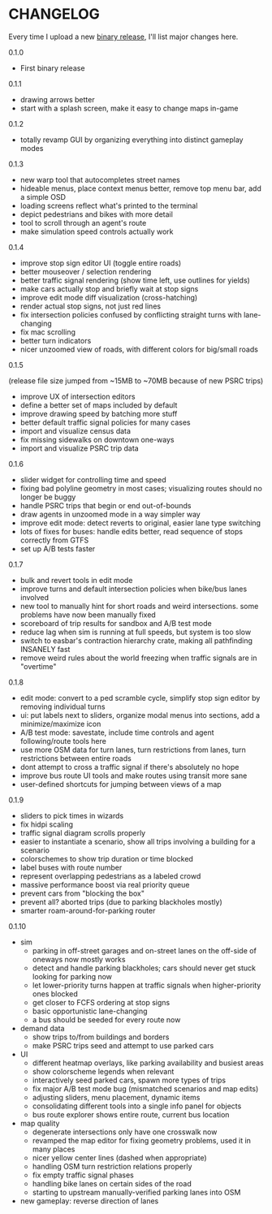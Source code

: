 # CHANGELOG

Every time I upload a new [binary
release](https://github.com/dabreegster/abstreet/releases), I'll list major
changes here.

0.1.0

- First binary release

0.1.1

- drawing arrows better
- start with a splash screen, make it easy to change maps in-game

0.1.2

- totally revamp GUI by organizing everything into distinct gameplay modes

0.1.3

- new warp tool that autocompletes street names
- hideable menus, place context menus better, remove top menu bar, add a simple OSD
- loading screens reflect what's printed to the terminal
- depict pedestrians and bikes with more detail
- tool to scroll through an agent's route
- make simulation speed controls actually work

0.1.4

- improve stop sign editor UI (toggle entire roads)
- better mouseover / selection rendering
- better traffic signal rendering (show time left, use outlines for yields)
- make cars actually stop and briefly wait at stop signs
- improve edit mode diff visualization (cross-hatching)
- render actual stop signs, not just red lines
- fix intersection policies confused by conflicting straight turns with lane-changing
- fix mac scrolling
- better turn indicators
- nicer unzoomed view of roads, with different colors for big/small roads

0.1.5

(release file size jumped from ~15MB to ~70MB because of new PSRC trips)

- improve UX of intersection editors
- define a better set of maps included by default
- improve drawing speed by batching more stuff
- better default traffic signal policies for many cases
- import and visualize census data
- fix missing sidewalks on downtown one-ways
- import and visualize PSRC trip data

0.1.6

- slider widget for controlling time and speed
- fixing bad polyline geometry in most cases; visualizing routes should no longer be buggy
- handle PSRC trips that begin or end out-of-bounds
- draw agents in unzoomed mode in a way simpler way
- improve edit mode: detect reverts to original, easier lane type switching
- lots of fixes for buses: handle edits better, read sequence of stops correctly from GTFS
- set up A/B tests faster

0.1.7

- bulk and revert tools in edit mode
- improve turns and default intersection policies when bike/bus lanes involved
- new tool to manually hint for short roads and weird intersections. some problems have now been manually fixed
- scoreboard of trip results for sandbox and A/B test mode
- reduce lag when sim is running at full speeds, but system is too slow
- switch to easbar's contraction hierarchy crate, making all pathfinding INSANELY fast
- remove weird rules about the world freezing when traffic signals are in "overtime"

0.1.8

- edit mode: convert to a ped scramble cycle, simplify stop sign editor by removing individual turns
- ui: put labels next to sliders, organize modal menus into sections, add a minimize/maximize icon
- A/B test mode: savestate, include time controls and agent following/route tools here
- use more OSM data for turn lanes, turn restrictions from lanes, turn restrictions between entire roads
- dont attempt to cross a traffic signal if there's absolutely no hope
- improve bus route UI tools and make routes using transit more sane
- user-defined shortcuts for jumping between views of a map

0.1.9

- sliders to pick times in wizards
- fix hidpi scaling
- traffic signal diagram scrolls properly
- easier to instantiate a scenario, show all trips involving a building for a scenario
- colorschemes to show trip duration or time blocked
- label buses with route number
- represent overlapping pedestrians as a labeled crowd
- massive performance boost via real priority queue
- prevent cars from "blocking the box"
- prevent all? aborted trips (due to parking blackholes mostly)
- smarter roam-around-for-parking router

0.1.10

- sim
  - parking in off-street garages and on-street lanes on the off-side of oneways now mostly works
  - detect and handle parking blackholes; cars should never get stuck looking for parking now
  - let lower-priority turns happen at traffic signals when higher-priority ones blocked
  - get closer to FCFS ordering at stop signs
  - basic opportunistic lane-changing
  - a bus should be seeded for every route now
- demand data
  - show trips to/from buildings and borders
  - make PSRC trips seed and attempt to use parked cars
- UI
  - different heatmap overlays, like parking availability and busiest areas
  - show colorscheme legends when relevant
  - interactively seed parked cars, spawn more types of trips
  - fix major A/B test mode bug (mismatched scenarios and map edits)
  - adjusting sliders, menu placement, dynamic items
  - consolidating different tools into a single info panel for objects
  - bus route explorer shows entire route, current bus location
- map quality
  - degenerate intersections only have one crosswalk now
  - revamped the map editor for fixing geometry problems, used it in many places
  - nicer yellow center lines (dashed when appropriate)
  - handling OSM turn restriction relations properly
  - fix empty traffic signal phases
  - handling bike lanes on certain sides of the road
  - starting to upstream manually-verified parking lanes into OSM
- new gameplay: reverse direction of lanes
